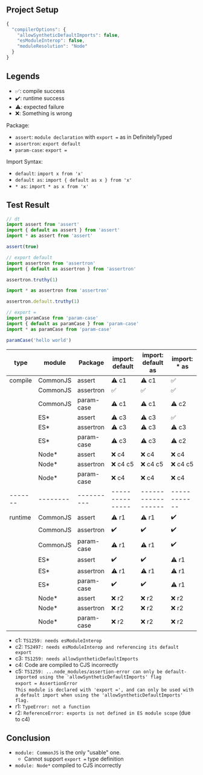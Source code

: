 ## Project Setup

```js
{
  "compilerOptions": {
    "allowSyntheticDefaultImports": false,
    "esModuleInterop": false,
    "moduleResolution": "Node"
  }
}
```

## Legends

- ✅: compile success
- ✔️: runtime success
- ⚠️: expected failure
- ❌: Something is wrong

Package:

- `assert`: `module declaration` with `export =` as in DefinitelyTyped
- `assertron`: `export default`
- `param-case`: `export =`

Import Syntax:

- `default`: `import x from 'x'`
- `default as`: `import { default as x } from 'x'`
- `* as`: `import * as x from 'x'`

## Test Result

```ts
// dt
import assert from 'assert'
import { default as assert } from 'assert'
import * as assert from 'assert'

assert(true)

// export default
import assertron from 'assertron'
import { default as assertron } from 'assertron'

assertron.truthy(1)

import * as assertron from 'assertron'

assertron.default.truthy(1)

// export =
import paramCase from 'param-case'
import { default as paramCase } from 'param-case'
import * as paramCase from 'param-case'

paramCase('hello world')
```

| type    | module   | Package    | import: default | import: default as | import: * as |
| ------- | -------- | ---------- | --------------- | ------------------ | ------------ |
| compile | CommonJS | assert     | ⚠️ c1            | ⚠️ c1               | ✅            |
|         | CommonJS | assertron  | ✅               | ✅                  | ✅            |
|         | CommonJS | param-case | ⚠️ c1            | ⚠️ c1               | ⚠️ c2         |
|         | ES*      | assert     | ⚠️ c3            | ⚠️ c3               | ✅            |
|         | ES*      | assertron  | ⚠️ c3            | ⚠️ c3               | ⚠️ c3         |
|         | ES*      | param-case | ⚠️ c3            | ⚠️ c3               | ⚠️ c2         |
|         | Node*    | assert     | ❌ c4            | ❌ c4               | ❌ c4         |
|         | Node*    | assertron  | ❌ c4 c5         | ❌ c4 c5            | ❌ c4 c5      |
|         | Node*    | param-case | ❌ c4            | ❌ c4               | ❌ c4         |
| ------- | -------- | ---------- | --------------- | ------------------ | ------------ |
| runtime | CommonJS | assert     | ⚠️ r1            | ⚠️ r1               | ✔️            |
|         | CommonJS | assertron  | ✔️               | ✔️                  | ✔️            |
|         | CommonJS | param-case | ⚠️ r1            | ⚠️ r1               | ✔️            |
|         | ES*      | assert     | ✔️               | ✔️                  | ⚠️ r1         |
|         | ES*      | assertron  | ⚠️ r1            | ⚠️ r1               | ⚠️ r1         |
|         | ES*      | param-case | ✔️               | ✔️                  | ⚠️ r1         |
|         | Node*    | assert     | ❌ r2            | ❌ r2               | ❌ r2         |
|         | Node*    | assertron  | ❌ r2            | ❌ r2               | ❌ r2         |
|         | Node*    | param-case | ❌ r2            | ❌ r2               | ❌ r2          |

- c1: `TS1259: needs esModuleInterop`
- c2: `TS2497: needs esModuleInterop and referencing its default export`
- c3: `TS1259: needs allowSyntheticDefaultImports`
- c4: Code are compiled to CJS incorrectly
- c5: `TS1259: ...node_modules/assertion-error can only be default-imported using the 'allowSyntheticDefaultImports' flag`\
  `export = AssertionError`\
  `This module is declared with 'export =', and can only be used with a default import when using the 'allowSyntheticDefaultImports' flag.`
- r1: `TypeError: not a function`
- r2: `ReferenceError: exports is not defined in ES module scope` (due to c4)

## Conclusion

- `module: CommonJS` is the only "usable" one.
  - Cannot support `export =` type definition
- `module: Node*` compiled to CJS incorrectly
